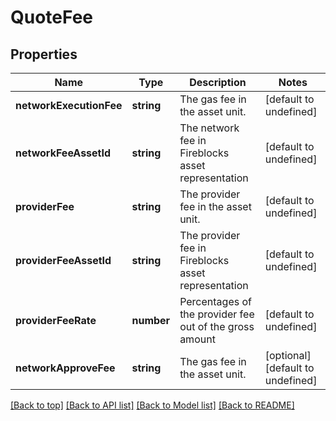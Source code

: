 # QuoteFee

## Properties

|Name | Type | Description | Notes|
|------------ | ------------- | ------------- | -------------|
|**networkExecutionFee** | **string** | The gas fee in the asset unit. | [default to undefined]|
|**networkFeeAssetId** | **string** | The network fee in Fireblocks asset representation | [default to undefined]|
|**providerFee** | **string** | The provider fee in the asset unit. | [default to undefined]|
|**providerFeeAssetId** | **string** | The provider fee in Fireblocks asset representation | [default to undefined]|
|**providerFeeRate** | **number** | Percentages of the provider fee out of the gross amount | [default to undefined]|
|**networkApproveFee** | **string** | The gas fee in the asset unit. | [optional] [default to undefined]|




[[Back to top]](#) [[Back to API list]](../../README.md#documentation-for-api-endpoints) [[Back to Model list]](../../README.md#documentation-for-models) [[Back to README]](../../README.md)
